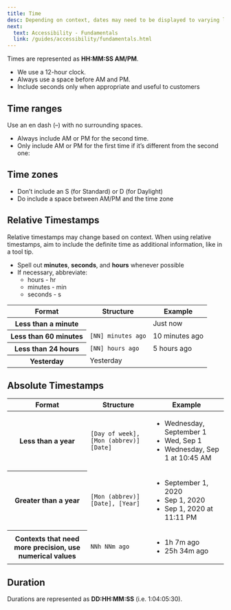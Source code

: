 ```yaml
---
title: Time
desc: Depending on context, dates may need to be displayed to varying levels of specificity.
next:
  text: Accessibility - Fundamentals
  link: /guides/accessibility/fundamentals.html
---
```


Times are represented as **HH:MM:SS AM/PM**.

- We use a 12-hour clock.
- Always use a space before AM and PM.
- Include seconds only when appropriate and useful to customers

<dialtone-usage>
<template #do>

- 12:45 AM
- 12:45:30 PM

</template>
<template #dont>

- 12:45AM
- 12:45:30PM
- 12:45 am
- 12:45:30 pm

</template>
</dialtone-usage>

## Time ranges

Use an en dash (–) with no surrounding spaces.

- Always include AM or PM for the second time.
- Only include AM or PM for the first time if it’s different from the second one:

<dialtone-usage>
<template #do>

- 5:00–6:00 PM
- 11:30 AM–4:00 PM

</template>
<template #dont>

- 5:00 pm–6:00 PM

</template>
</dialtone-usage>

## Time zones

- Don’t include an S (for Standard) or D (for Daylight)
- Do include a space between AM/PM and the time zone

<dialtone-usage>
<template #do>

- 3:00 PM PT

</template>
<template #dont>

- 3:00 PM PST

</template>
</dialtone-usage>

## Relative Timestamps

Relative timestamps may change based on context. When using relative timestamps, aim to include the definite time as additional information, like in a tool tip.

- Spell out **minutes**, **seconds**, and **hours** whenever possible
- If necessary, abbreviate:
  - hours - hr
  - minutes - min
  - seconds - s

<table class="d-table dialtone-doc-table d-body-base">
  <thead>
    <tr>
      <th class="d-w25p" scope="col">
        Format
      </th>
      <th scope="col">
        Structure
      </th>
      <th scope="col">
        Example
      </th>
    </tr>
  </thead>
  <tbody>
    <tr>
      <th scope="row">Less than a minute</th>
      <td></td>
      <td>Just now</td>
    </tr>
    <tr>
      <th scope="row">Less than 60 minutes</th>
      <td><code class="d-fs-100">[NN] minutes ago</code></td>
      <td>10 minutes ago</td>
    </tr>
    <tr>
      <th scope="row">Less than 24 hours</th>
      <td><code class="d-fs-100">[NN] hours ago</code></td>
      <td>5 hours ago</td>
    </tr>
    <tr>
      <th scope="row">Yesterday</th>
      <td>Yesterday</td>
    </tr>
  </tbody>
</table>

## Absolute Timestamps

<table class="d-table dialtone-doc-table d-body-base">
  <thead>
    <tr>
      <th class="d-w25p" scope="col">
        Format
      </th>
      <th scope="col">
        Structure
      </th>
      <th scope="col">
        Example
      </th>
    </tr>
  </thead>
  <tbody>
    <tr>
      <th scope="row">Less than a year </th>
      <td><code class="d-fs-100">[Day of week], [Mon (abbrev)] [Date]</code></td>
      <td>
        <ul class="d-ls-reset">
          <li>Wednesday, September 1</li>
          <li>Wed, Sep 1</li>
          <li>Wednesday, Sep 1 at 10:45 AM</li>
        </ul>
      </td>
    </tr>
    <tr>
      <th scope="row">Greater than a year</th>
      <td><code class="d-fs-100">[Mon (abbrev)] [Date], [Year]</code></td>
      <td>
        <ul class="d-ls-reset">
          <li>September 1, 2020</li>
          <li>Sep 1, 2020</li>
          <li>Sep 1, 2020 at 11:11 PM</li>
        </ul>
      </td>
    </tr>
    <tr>
      <th scope="row">Contexts that need more precision, use numerical values</th>
      <td><code class="d-fs-100">NNh NNm ago</code></td>
      <td>
        <ul class="d-ls-reset">
          <li>1h 7m ago</li>
          <li>25h 34m ago</li>
        </ul>
      </td>
    </tr>
  </tbody>
</table>

## Duration

Durations are represented as **DD:HH:MM:SS** (i.e. 1:04:05:30).

<script setup>
  import DialtoneUsage from '@baseComponents/DialtoneUsage.vue';
</script>

